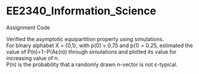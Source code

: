 # EE2340_Information_Science
Assignment Code

Verified the asymptotic equipartition property using simulations.  
For binary alphabet X = {0,1}, with p(0) = 0.75 and p(1) = 0.25, estimated the value of P(n)=1−P(Aε(n)) through simulations and plotted its value for increasing value of n.  
P(n) is the probability that a randomly drawn n-vector is not ε-typical.
